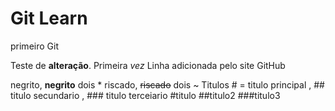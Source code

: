 # Git Learn
 primeiro Git

Teste de **alteração**. Primeira *vez*
Linha adicionada pelo site GitHub

negrito, **negrito**  dois * 
riscado, ~~riscado~~ dois ~
Titulos # = titulo principal , ## titulo secundario , ### titulo terceiario
#titulo
##titulo2
###titulo3


